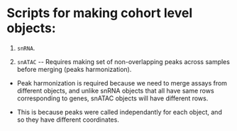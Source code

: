 # Scripts for making cohort level objects:

1. ```snRNA```.

2. ```snATAC``` -- Requires making set of non-overlapping peaks across samples before merging (peaks harmonization).

  * Peak harmonization is required because we need to merge assays from different objects, and unlike snRNA objects that all have same rows corresponding to genes, snATAC objects will have different rows.

  * This is because peaks were called independantly for each object, and so they have different coordinates.
